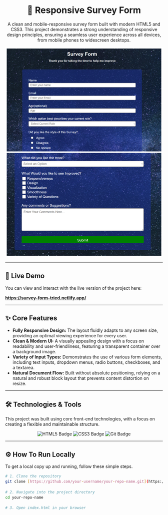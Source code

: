 <div align="center">

# 📝 Responsive Survey Form

<p>A clean and mobile-responsive survey form built with modern HTML5 and CSS3. This project demonstrates a strong understanding of responsive design principles, ensuring a seamless user experience across all devices, from mobile phones to widescreen desktops.</p>

</div>

<p align="center">
  <img src="Survey-Live.png" alt="Project Screenshot" width="800"/>
</p>

---

## 🚀 Live Demo

You can view and interact with the live version of the project here:

**https://survey-form-tried.netlify.app/**

---

## ✨ Core Features

-   **Fully Responsive Design:** The layout fluidly adapts to any screen size, providing an optimal viewing experience for every user.
-   **Clean & Modern UI:** A visually appealing design with a focus on readability and user-friendliness, featuring a transparent container over a background image.
-   **Variety of Input Types:** Demonstrates the use of various form elements, including text inputs, dropdown menus, radio buttons, checkboxes, and a textarea.
-   **Natural Document Flow:** Built without absolute positioning, relying on a natural and robust block layout that prevents content distortion on resize.

---

## 🛠️ Technologies & Tools

This project was built using core front-end technologies, with a focus on creating a flexible and maintainable structure.

<p align="center">
  <img src="https://img.shields.io/badge/HTML5-E34F26?style=for-the-badge&logo=html5&logoColor=white" alt="HTML5 Badge"/>
  <img src="https://img.shields.io/badge/CSS3-1572B6?style=for-the-badge&logo=css3&logoColor=white" alt="CSS3 Badge"/>
  <img src="https://img.shields.io/badge/Git-F05032?style=for-the-badge&logo=git&logoColor=white" alt="Git Badge"/>
</p>

---

## ⚙️ How To Run Locally

To get a local copy up and running, follow these simple steps.

```bash
# 1. Clone the repository
git clone [https://github.com/your-username/your-repo-name.git](https://github.com/your-username/your-repo-name.git)

# 2. Navigate into the project directory
cd your-repo-name

# 3. Open index.html in your browser

